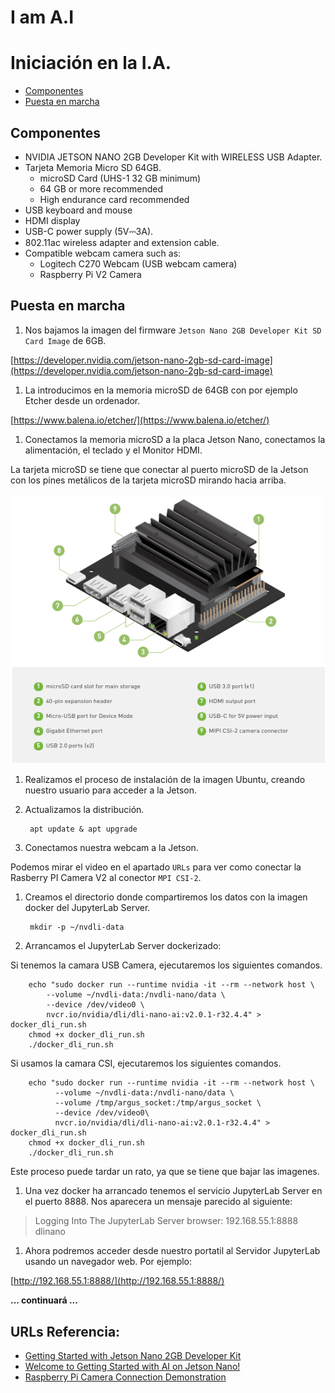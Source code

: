 # I am A.I

# Iniciación en la I.A.

- [Componentes](#componentes)
- [Puesta en marcha](#puesta-en-marcha)

## Componentes
- NVIDIA JETSON NANO 2GB Developer Kit with WIRELESS USB Adapter.
- Tarjeta Memoria Micro SD 64GB.
  - microSD Card (UHS-1 32 GB minimum)
  - 64 GB or more recommended
  - High endurance card recommended
- USB keyboard and mouse
- HDMI display
- USB-C power supply (5V⎓3A).
- 802.11ac wireless adapter and extension cable.
- Compatible webcam camera such as: 
  - Logitech C270 Webcam (USB webcam camera)
  - Raspberry Pi V2 Camera

## Puesta en marcha

1. Nos bajamos la imagen del firmware `Jetson Nano 2GB Developer Kit SD Card Image` de 6GB.

[https://developer.nvidia.com/jetson-nano-2gb-sd-card-image](https://developer.nvidia.com/jetson-nano-2gb-sd-card-image)

1. La introducimos en la memoria microSD de 64GB con por ejemplo Etcher desde un ordenador.

[https://www.balena.io/etcher/](https://www.balena.io/etcher/)

1. Conectamos la memoria microSD a la placa Jetson Nano, conectamos la alimentación, el teclado y el Monitor HDMI.

La tarjeta microSD se tiene que conectar al puerto microSD de la Jetson con los pines metálicos de la tarjeta microSD mirando hacia arriba.
  
![Placa Jetson Nano 2GB](./jetson-nano-2gb.png)

1. Realizamos el proceso de instalación de la imagen Ubuntu, creando nuestro usuario para acceder a la Jetson.

1. Actualizamos la distribución.

        apt update & apt upgrade

1. Conectamos nuestra webcam a la Jetson.

Podemos mirar el video en el apartado `URLs` para ver como conectar la Rasberry PI Camera V2 al conector `MPI CSI-2`.

1. Creamos el directorio donde compartiremos los datos con la imagen docker del JupyterLab Server.

        mkdir -p ~/nvdli-data

1. Arrancamos el JupyterLab Server dockerizado:

Si tenemos la camara USB Camera, ejecutaremos los siguientes comandos.

        echo "sudo docker run --runtime nvidia -it --rm --network host \
            --volume ~/nvdli-data:/nvdli-nano/data \
            --device /dev/video0 \
            nvcr.io/nvidia/dli/dli-nano-ai:v2.0.1-r32.4.4" > docker_dli_run.sh
        chmod +x docker_dli_run.sh
        ./docker_dli_run.sh

Si usamos la camara CSI, ejecutaremos los siguientes comandos.

        echo "sudo docker run --runtime nvidia -it --rm --network host \
              --volume ~/nvdli-data:/nvdli-nano/data \
              --volume /tmp/argus_socket:/tmp/argus_socket \
              --device /dev/video0\
              nvcr.io/nvidia/dli/dli-nano-ai:v2.0.1-r32.4.4" > docker_dli_run.sh
        chmod +x docker_dli_run.sh
        ./docker_dli_run.sh

Este proceso puede tardar un rato, ya que se tiene que bajar las imagenes.

1.  Una vez docker ha arrancado tenemos el servicio JupyterLab Server en el puerto 8888. Nos aparecera un mensaje parecido al siguiente:

> Logging Into The JupyterLab Server
> browser: 192.168.55.1:8888
> dlinano

1. Ahora podremos acceder desde nuestro portatil al Servidor JupyterLab usando un navegador web. Por ejemplo:

[http://192.168.55.1:8888/](http://192.168.55.1:8888/)

**... continuará ...**

## URLs Referencia:
- [Getting Started with Jetson Nano 2GB Developer Kit](https://developer.nvidia.com/embedded/learn/get-started-jetson-nano-2gb-devkit)
- [Welcome to Getting Started with AI on Jetson Nano!](https://courses.nvidia.com/courses/course-v1:DLI+S-RX-02+V2/)
- [Raspberry Pi Camera Connection Demonstration](https://dli-lms.s3.amazonaws.com/data/c-rx-02/videos/3_Camera-insertion.mp4)
